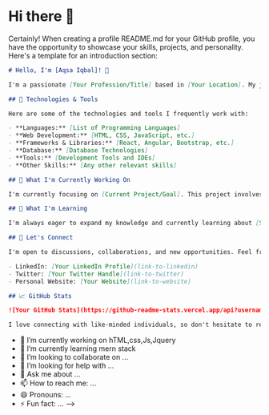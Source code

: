 # Hi there 👋
Certainly! When creating a profile README.md for your GitHub profile, you have the opportunity to showcase your skills, projects, and personality. Here's a template for an introduction section:

```markdown
# Hello, I'm [Aqsa Iqbal]! 👋

I'm a passionate [Your Profession/Title] based in [Your Location]. My journey in the world of technology has led me to explore various aspects of [Your Key Areas of Expertise], and I love every moment of it. I am dedicated to creating meaningful and innovative solutions that [Reflect Your Mission or Goal].

## 🔧 Technologies & Tools

Here are some of the technologies and tools I frequently work with:

- **Languages:** [List of Programming Languages]
- **Web Development:** [HTML, CSS, JavaScript, etc.]
- **Frameworks & Libraries:** [React, Angular, Bootstrap, etc.]
- **Database:** [Database Technologies]
- **Tools:** [Development Tools and IDEs]
- **Other Skills:** [Any other relevant skills]

## 🚀 What I'm Currently Working On

I'm currently focusing on [Current Project/Goal]. This project involves [Brief Description]. I'm excited about [What Excites You About the Project].

## 🌱 What I'm Learning

I'm always eager to expand my knowledge and currently learning about [Specific Topic or Technology]. I believe in continuous learning and staying updated with the latest industry trends.

## 💬 Let's Connect

I'm open to discussions, collaborations, and new opportunities. Feel free to reach out if you want to chat about [Specific Topics or Interests].

- LinkedIn: [Your LinkedIn Profile](link-to-linkedin)
- Twitter: [Your Twitter Handle](link-to-twitter)
- Personal Website: [Your Website](link-to-website)

## 📈 GitHub Stats

![Your GitHub Stats](https://github-readme-stats.vercel.app/api?username=your-username&show_icons=true&theme=radical)

I love connecting with like-minded individuals, so don't hesitate to reach out and say hi! 👋

```


- 🔭 I’m currently working on hTML,css,Js,Jquery
- 🌱 I’m currently learning mern stack
- 👯 I’m looking to collaborate on ...
- 🤔 I’m looking for help with ...
- 💬 Ask me about ...
- 📫 How to reach me: ...
- 😄 Pronouns: ...
- ⚡ Fun fact: ...
-->
